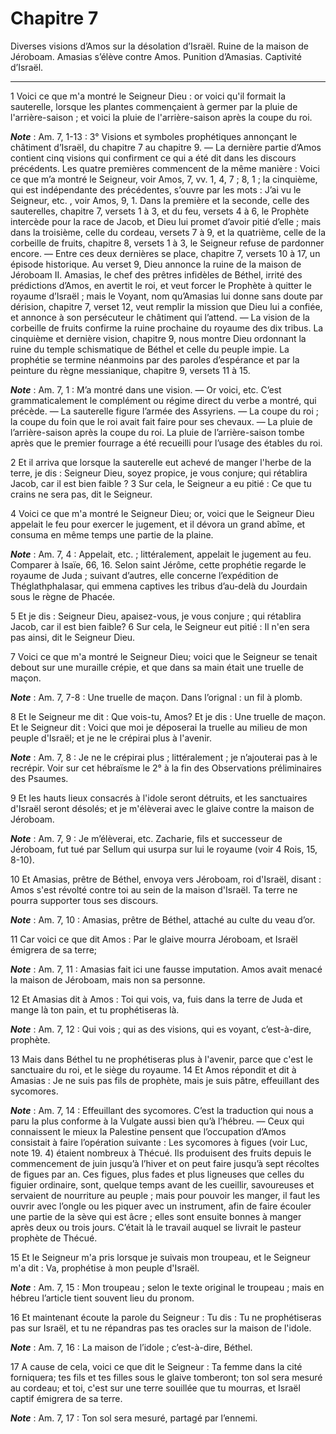 # Chapitre 7

Diverses visions d’Amos sur la désolation d’Israël.
Ruine de la maison de Jéroboam.
Amasias s’élève contre Amos.
Punition d’Amasias.
Captivité d’Israël.

***

1 Voici ce que m'a montré le Seigneur Dieu : or voici qu'il formait la sauterelle, lorsque les plantes commençaient à germer par la pluie de l'arrière-saison ; et voici la pluie de l'arrière-saison après la coupe du roi.

***Note*** :  Am. 7, 1-13 : 3° Visions et symboles prophétiques annonçant le châtiment d’Israël, du chapitre 7 au chapitre 9. ― La dernière partie d’Amos contient cinq visions qui confirment ce qui a été dit dans les discours précédents. Les quatre premières commencent de la même manière : Voici ce que m’a montré le Seigneur, voir Amos, 7, vv. 1, 4, 7 ; 8, 1 ; la cinquième, qui est indépendante des précédentes, s’ouvre par les mots : J’ai vu le Seigneur, etc. , voir Amos, 9, 1. Dans la première et la seconde, celle des sauterelles, chapitre 7, versets 1 à 3, et du feu, versets 4 à 6, le Prophète intercède pour la race de Jacob, et Dieu lui promet d’avoir pitié d’elle ; mais dans la troisième, celle du cordeau, versets 7 à 9, et la quatrième, celle de la corbeille de fruits, chapitre 8, versets 1 à 3, le Seigneur refuse de pardonner encore. ― Entre ces deux dernières se place, chapitre 7, versets 10 à 17, un épisode historique. Au verset 9, Dieu annonce la ruine de la maison de Jéroboam II. Amasias, le chef des prêtres
infidèles de Béthel, irrité des prédictions d’Amos, en avertit le roi, et veut forcer le Prophète à quitter le royaume d’Israël ; mais le Voyant, nom qu’Amasias lui donne sans doute par dérision, chapitre 7, verset 12, veut remplir la mission que Dieu lui a confiée, et annonce à son persécuteur le châtiment qui l’attend. ― La vision de la corbeille de fruits confirme la ruine prochaine du royaume des dix tribus. La cinquième et dernière vision, chapitre 9, nous montre Dieu ordonnant la ruine du temple schismatique de Béthel et celle du peuple impie. La prophétie se termine néanmoins par des paroles d’espérance et par la peinture du règne messianique, chapitre 9, versets 11 à 15.

***Note*** :  Am. 7, 1 : M’a montré dans une vision. ― Or voici, etc. C’est grammaticalement le complément ou régime direct du verbe a montré, qui précède. ― La sauterelle figure l’armée des Assyriens. ― La coupe du roi ; la coupe du foin que le roi avait fait faire pour ses chevaux. ― La pluie de l’arrière-saison après la coupe du roi. La pluie de l’arrière-saison tombe après que le premier fourrage a été recueilli pour l’usage des étables du roi.

2 Et il arriva que lorsque la sauterelle eut achevé de manger l'herbe de la terre, je dis : Seigneur Dieu, soyez propice, je vous conjure; qui rétablira Jacob, car il est bien faible ? 3 Sur cela, le Seigneur a eu pitié : Ce que tu crains ne sera pas, dit le Seigneur.


4 Voici ce que m'a montré le Seigneur Dieu; or, voici que le Seigneur Dieu appelait le feu pour exercer le jugement, et il dévora un grand abîme, et consuma en même temps une partie de la plaine.

***Note*** :  Am. 7, 4 : Appelait, etc. ; littéralement, appelait le jugement au feu. Comparer à Isaïe, 66, 16. Selon saint Jérôme, cette prophétie regarde le royaume de Juda ; suivant d’autres, elle concerne l’expédition de Théglathphalasar, qui emmena captives les tribus d’au-delà du Jourdain sous le règne de Phacée.

5 Et je dis : Seigneur Dieu, apaisez-vous, je vous conjure ; qui rétablira Jacob, car il est bien faible? 6 Sur cela, le Seigneur eut pitié : Il n'en sera pas ainsi, dit le Seigneur Dieu.


7 Voici ce que m'a montré le Seigneur Dieu; voici que le Seigneur se tenait debout sur une muraille crépie, et que dans sa main était une truelle de maçon.

***Note*** :  Am. 7, 7-8 : Une truelle de maçon. Dans l’orignal : un fil à plomb.

8 Et le Seigneur me dit : Que vois-tu, Amos? Et je dis : Une truelle de maçon. Et le Seigneur dit : Voici que moi je déposerai la truelle au milieu de mon peuple d'Israël; et je ne le crépirai plus à l'avenir.

***Note*** :  Am. 7, 8 : Je ne le crépirai plus ; littéralement ; je n’ajouterai pas à le recrépir. Voir sur cet hébraïsme le 2° à la fin des Observations préliminaires des Psaumes.

9 Et les hauts lieux consacrés à l'idole seront détruits, et les sanctuaires d'Israël seront désolés; et je m'élèverai avec le glaive contre la maison de Jéroboam.

***Note*** :  Am. 7, 9 : Je m’élèverai, etc. Zacharie, fils et successeur de Jéroboam, fut tué par Sellum qui usurpa sur lui le royaume (voir 4 Rois, 15, 8-10).


10 Et Amasias, prêtre de Béthel, envoya vers Jéroboam, roi d'Israël, disant : Amos s'est révolté contre toi au sein de la maison d'Israël. Ta terre ne pourra supporter tous ses discours.

***Note*** :  Am. 7, 10 : Amasias, prêtre de Béthel, attaché au culte du veau d’or.

11 Car voici ce que dit Amos : Par le glaive mourra Jéroboam, et Israël émigrera de sa terre;

***Note*** :  Am. 7, 11 : Amasias fait ici une fausse imputation. Amos avait menacé la maison de Jéroboam, mais non sa personne.


12 Et Amasias dit à Amos : Toi qui vois, va, fuis dans la terre de Juda et mange là ton pain, et tu prophétiseras là.

***Note*** :  Am. 7, 12 : Qui vois ; qui as des visions, qui es voyant, c’est-à-dire, prophète.

13 Mais dans Béthel tu ne prophétiseras plus à l'avenir, parce que c'est le sanctuaire du roi, et le siège du royaume. 14 Et Amos répondit et dit à Amasias : Je ne suis pas fils de prophète, mais je suis pâtre, effeuillant des sycomores.

***Note*** :  Am. 7, 14 : Effeuillant des sycomores. C’est la traduction qui nous a paru la plus conforme à la Vulgate aussi bien qu’à l’hébreu. ― Ceux qui connaissent le mieux la Palestine pensent que l’occupation d’Amos consistait à faire l’opération suivante : Les sycomores à figues (voir Luc, note 19. 4) étaient nombreux à Thécué. Ils produisent des fruits depuis le commencement de juin jusqu’à l’hiver et on peut faire jusqu’à sept récoltes de figues par an. Ces figues, plus fades et plus ligneuses que celles du figuier ordinaire, sont, quelque temps avant de les cueillir, savoureuses et servaient de nourriture au peuple ; mais pour pouvoir les manger, il faut les ouvrir avec l’ongle ou les piquer avec un instrument, afin de faire écouler une partie de la sève qui est âcre ; elles sont ensuite bonnes à manger après deux ou trois jours. C’était là le travail auquel se livrait le pasteur prophète de Thécué.

15 Et le Seigneur m'a pris lorsque je suivais mon troupeau, et le Seigneur m'a dit : Va, prophétise à mon peuple d'Israël.

***Note*** :  Am. 7, 15 : Mon troupeau ; selon le texte original le troupeau ; mais en hébreu l’article tient souvent lieu du pronom.

16 Et maintenant écoute la parole du Seigneur : Tu dis : Tu ne prophétiseras pas sur Israël, et tu ne répandras pas tes oracles sur la maison de l'idole.

***Note*** :  Am. 7, 16 : La maison de l’idole ; c’est-à-dire, Béthel.

17 A cause de cela, voici ce que dit le Seigneur : Ta femme dans la cité forniquera; tes fils et tes filles sous le glaive tomberont; ton sol sera mesuré au cordeau; et toi, c'est sur une terre souillée que tu mourras, et Israël captif émigrera de sa terre.

***Note*** :  Am. 7, 17 : Ton sol sera mesuré, partagé par l’ennemi.

